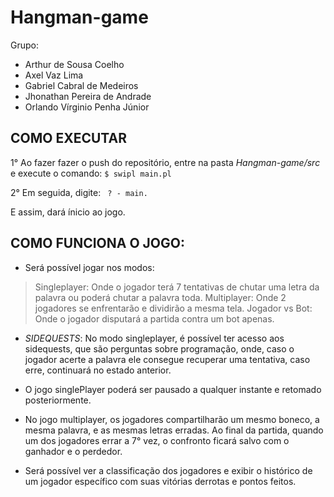 # Hangman-game
Grupo:
- Arthur de Sousa Coelho
- Axel Vaz Lima
- Gabriel Cabral de Medeiros
- Jhonathan Pereira de Andrade
- Orlando Vírginio Penha Júnior

## COMO EXECUTAR
1° Ao fazer fazer o push do repositório, entre na pasta *Hangman-game/src* e execute o comando:
                        `$ swipl main.pl`

2° Em seguida, digite:
                       ` ? - main.`

E assim, dará ínicio ao jogo.

## COMO FUNCIONA O JOGO:
- Será possível jogar nos modos:
> Singleplayer: Onde o jogador terá 7 tentativas de chutar uma letra da palavra ou poderá chutar a palavra toda.
> Multiplayer: Onde 2 jogadores se enfrentarão e dividirão a mesma tela.
> Jogador vs Bot: Onde o jogador disputará a partida contra um bot apenas.

- _SIDEQUESTS_: No modo singleplayer, é possível ter acesso aos sidequests, que são perguntas sobre programação, onde, caso o jogador acerte a palavra ele consegue recuperar uma tentativa, caso erre, continuará no estado anterior.

- O jogo singlePlayer poderá ser pausado a qualquer instante e retomado posteriormente.

- No jogo multiplayer, os jogadores compartilharão um mesmo boneco, a mesma palavra, e as mesmas letras erradas. Ao final da partida, quando um dos jogadores errar a 7° vez, o confronto ficará salvo com o ganhador e o perdedor.

- Será possível ver a classificação dos jogadores e exibir o histórico de um jogador específico com suas vitórias derrotas e pontos feitos.
